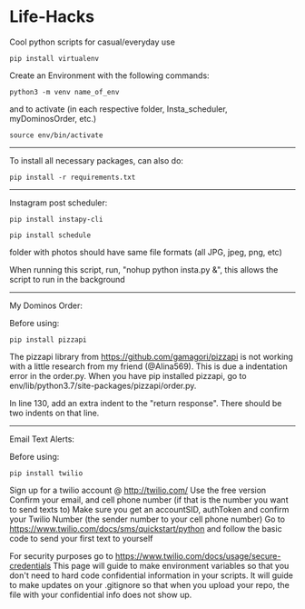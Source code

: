 # Life-Hacks
Cool python scripts for casual/everyday use

``
pip install virtualenv
``

Create an Environment with the following commands:

``
python3 -m venv name_of_env
``

and to activate (in each respective folder, Insta_scheduler, myDominosOrder, etc.)

``
source env/bin/activate
``

_____________________________________________________

To install all necessary packages, can also do:

``
pip install -r requirements.txt
``


-----------------------------------------------------

Instagram post scheduler:

``
pip install instapy-cli
``

``
pip install schedule
``

folder with photos should have same file formats (all JPG, jpeg, png, etc)


When running this script, run, "nohup python insta.py &", this allows the script to run in the background

-----------------------------------------------------

My Dominos Order: 

Before using:

``
pip install pizzapi
``

The pizzapi library from https://github.com/gamagori/pizzapi is not working with a little research from my friend (@Alina569). This is due a indentation error in the order.py.
When you have pip installed pizzapi, go to env/lib/python3.7/site-packages/pizzapi/order.py.

In line 130, add an extra indent to the "return response". There should be two indents on that line.

-----------------------------------------------------
Email Text Alerts:

Before using:

``
pip install twilio
``

Sign up for a twilio account @ http://twilio.com/ 
Use the free version
Confirm your email, and cell phone number (if that is the number you want to send texts to)
Make sure you get an accountSID, authToken and confirm your Twilio Number (the sender number to your cell phone number)
Go to https://www.twilio.com/docs/sms/quickstart/python and follow the basic code to send your first text to yourself

For security purposes go to https://www.twilio.com/docs/usage/secure-credentials
This page will guide to make environment variables so that you don't need to hard code confidential information in your scripts. It will guide to make updates on your .gitignore so that when you upload your repo, the file with your confidential info does not show up.
